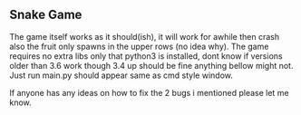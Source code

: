 ## Snake Game

The game itself works as it should(ish), it will work for awhile then crash also the fruit only spawns in the upper rows (no idea why).
The game requires no extra libs only that python3 is installed, dont know if versions older than 3.6 work though 3.4 up should be fine anything bellow might not. Just run main.py should appear same as cmd style window.

If anyone has any ideas on how to fix the 2 bugs i mentioned please let me know.
